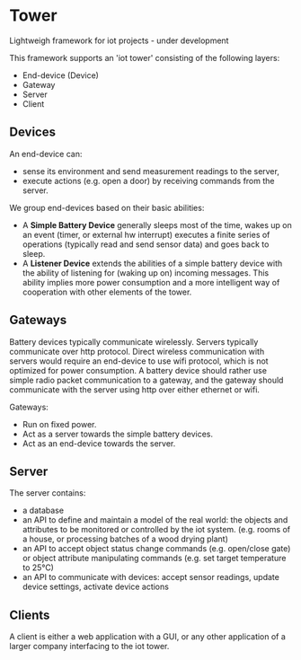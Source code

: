 # Tower
Lightweigh framework for iot projects - under development

This framework supports an 'iot tower' consisting of the following layers:
- End-device (Device)
- Gateway
- Server
- Client

Devices
-------
An end-device can:
- sense its environment and send measurement readings to the server,
- execute actions (e.g. open a door) by receiving commands from the server.

We group end-devices based on their basic abilities:
- A **Simple Battery Device** generally sleeps most of the time, wakes up on an event (timer, or external hw interrupt) executes a finite series of operations (typically read and send sensor data) and goes back to sleep.
- A **Listener Device** extends the abilities of a simple battery device with the ability of listening for (waking up on) incoming messages. This ability implies more power consumption and a more intelligent way of cooperation with other elements of the tower.

Gateways
--------
Battery devices typically communicate wirelessly. Servers typically communicate over http protocol. Direct wireless communication with servers would require an end-device to use wifi protocol, which is not optimized for power consumption. A battery device should rather use simple radio packet communication to a gateway, and the gateway should communicate with the server using http over either ethernet or wifi. 

Gateways:
- Run on fixed power.
- Act as a server towards the simple battery devices. 
- Act as an end-device towards the server.

Server
------
The server contains: 
- a database
- an API to define and maintain a model of the  real world: the objects and attributes to be monitored or controlled by the iot system. (e.g. rooms of a house, or processing batches of a wood drying plant)
- an API to accept object status change commands (e.g. open/close gate) or object attribute manipulating commands (e.g. set target temperature to 25°C)
- an API to communicate with devices: accept sensor readings, update device settings, activate device actions

Clients
-------
A client is either a web application with a GUI, or any other application of a larger company interfacing to the iot tower.
